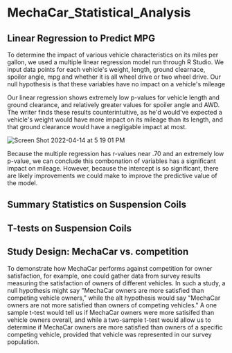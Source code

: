 # MechaCar_Statistical_Analysis

## Linear Regression to Predict MPG
To determine the impact of various vehicle characteristics on its miles per gallon, we used a multiple linear regression model run through R Studio. We input data points for each vehicle's weight, length, ground clearnace, spoiler angle, mpg and whether it is all wheel drive or two wheel drive. Our null hypothesis is that these variables have no impact on a vehicle's mileage

Our linear regression shows extremely low p-values for vehicle length and ground clearance, and relatively greater values for spoiler angle and AWD. The writer finds these results counterintuitive, as he'd would've expected  a vehicle's weight would have more impact on its mileage than its length, and that ground clearance would have a negligable impact at most. 


![Screen Shot 2022-04-14 at 5 19 01 PM](https://user-images.githubusercontent.com/4724180/163486172-72d5e525-f3e9-4a93-9cf2-9cb18212c14a.png)

Because the multiple regression has r-values near .70 and an extremely low p-value, we can conclude this combonation of variables has a significant impact on mileage. However, because the intercept is so significant, there are likely improvements we could make to improve the predictive value of the model.

## Summary Statistics on Suspension Coils



## T-tests on Suspension Coils


## Study Design: MechaCar vs. competition
To demonstrate how MechaCar performs against competition for owner satisfaction, for example, one could gather data from survey results measuring the satisfaction of owners of different vehicles. In such a study, a null hypothesis might say "MechaCar owners are more satisfied than competing vehicle owners," while the alt hypothesis would say "MechaCar owners are not more satisfied than owners of competing vehicles." A one sample t-test would tell us if MechaCar owners were more satisifed than vehicle owners overall, and while a two-sample t-test would allow us to determine if MechaCar owners are more satisfied than owners of a specific competing vehicle, provided that vehicle was represented in our survey population.
